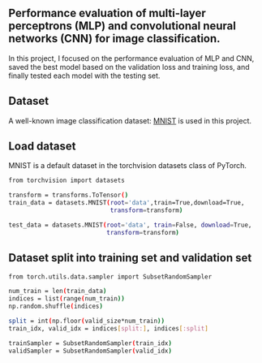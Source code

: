 ## Performance evaluation of multi-layer perceptrons (MLP) and convolutional neural networks (CNN) for image classification.
 In this project, I focused on the performance evaluation of MLP and CNN, saved the best model based on the validation loss and training loss, and finally tested each model with the testing set.
## Dataset
A well-known image classification dataset: [MNIST](https://www.kaggle.com/competitions/digit-recognizer/data) is used in this project.
## Load dataset
MNIST is a default dataset in the torchvision datasets class of PyTorch.
```bash
from torchvision import datasets

transform = transforms.ToTensor()
train_data = datasets.MNIST(root='data',train=True,download=True,
                            transform=transform)

test_data = datasets.MNIST(root='data', train=False, download=True,
                           transform=transform)
```
## Dataset split into training set and validation set
```bash
from torch.utils.data.sampler import SubsetRandomSampler

num_train = len(train_data)
indices = list(range(num_train))
np.random.shuffle(indices)

split = int(np.floor(valid_size*num_train))                            
train_idx, valid_idx = indices[split:], indices[:split]

trainSampler = SubsetRandomSampler(train_idx)
validSampler = SubsetRandomSampler(valid_idx)
```
